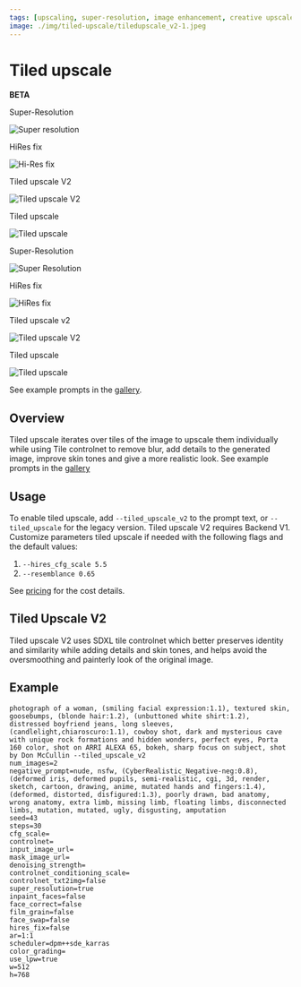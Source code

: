 ```yaml
---
tags: [upscaling, super-resolution, image enhancement, creative upscaler, clarity, magnific]
image: ./img/tiled-upscale/tiledupscale_v2-1.jpeg
---
```

# Tiled upscale
**BETA**

<div style={{ display: "grid", 'grid-template-columns': '1fr 1fr 1fr 1fr', gap: '1.5rem' }}>
<div>
<figcaption>Super-Resolution</figcaption>

![Super resolution](./img/tiled-upscale/sr-1.jpeg)
</div>
<div>
<figcaption>HiRes fix</figcaption>

![Hi-Res fix](./img/tiled-upscale/hiresfix-1.jpeg)
</div>
<div>
<figcaption>Tiled upscale V2</figcaption>

![Tiled upscale V2](./img/tiled-upscale/tiledupscale_v2-1.jpeg)
</div><div>
<figcaption>Tiled upscale</figcaption>

![Tiled upscale](./img/tiled-upscale/tiledupscale-1.jpeg)
</div>
</div>

<div style={{ display: "grid", 'grid-template-columns': '1fr 1fr 1fr 1fr', gap: '1.5rem' }}>
<div>
<figcaption>Super-Resolution</figcaption>

![Super Resolution](./img/tiled-upscale/sr-1-detail.jpeg)
</div>
<div>
<figcaption>HiRes fix</figcaption>

![HiRes fix](./img/tiled-upscale/hiresfix-1-detail.jpeg)
</div>
<div>
<figcaption>Tiled upscale v2</figcaption>

![Tiled upscale V2](./img/tiled-upscale/tiledupscale_v2-1-detail.jpeg)
</div><div>
<figcaption>Tiled upscale</figcaption>

![Tiled upscale](./img/tiled-upscale/tiledupscale-1-detail.jpeg)
</div>
</div>

See example prompts in the [gallery](https://astria.ai/gallery?text=tiled_upscale).

## Overview
Tiled upscale iterates over tiles of the image to upscale them individually while using Tile controlnet to remove blur, add details to the generated image, improve skin tones and give a more realistic look. 
See example prompts in the [gallery](https://www.astria.ai/gallery?text=tiled_upscale)

## Usage
To enable tiled upscale, add `--tiled_upscale_v2` to the prompt text, or `--tiled_upscale` for the legacy version.
Tiled upscale V2 requires Backend V1.
Customize parameters tiled upscale if needed with the following flags and the default values:

1. `--hires_cfg_scale 5.5`
1. `--resemblance 0.65`

See [pricing](https://www.astria.ai/pricing) for the cost details.

## Tiled Upscale V2
Tiled upscale V2 uses SDXL tile controlnet which better preserves identity and similarity while adding details and skin tones, and helps avoid the oversmoothing and painterly look of the original image.

## Example

```text
photograph of a woman, (smiling facial expression:1.1), textured skin, goosebumps, (blonde hair:1.2), (unbuttoned white shirt:1.2), distressed boyfriend jeans, long sleeves, (candlelight,chiaroscuro:1.1), cowboy shot, dark and mysterious cave with unique rock formations and hidden wonders, perfect eyes, Porta 160 color, shot on ARRI ALEXA 65, bokeh, sharp focus on subject, shot by Don McCullin --tiled_upscale_v2
num_images=2
negative_prompt=nude, nsfw, (CyberRealistic_Negative-neg:0.8), (deformed iris, deformed pupils, semi-realistic, cgi, 3d, render, sketch, cartoon, drawing, anime, mutated hands and fingers:1.4), (deformed, distorted, disfigured:1.3), poorly drawn, bad anatomy, wrong anatomy, extra limb, missing limb, floating limbs, disconnected limbs, mutation, mutated, ugly, disgusting, amputation
seed=43
steps=30
cfg_scale=
controlnet=
input_image_url=
mask_image_url=
denoising_strength=
controlnet_conditioning_scale=
controlnet_txt2img=false
super_resolution=true
inpaint_faces=false
face_correct=false
film_grain=false
face_swap=false
hires_fix=false
ar=1:1
scheduler=dpm++sde_karras
color_grading=
use_lpw=true
w=512
h=768
```
